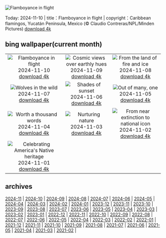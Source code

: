 ![Flamboyance in flight](https://cn.bing.com/th?id=OHR.YucatanFlamingos_EN-US4470232432_UHD.jpg&w=1000)

Today: 2024-11-10 | title：Flamboyance in flight | copyright：Caribbean flamingos, Yucatán Peninsula, Mexico (© Claudio Contreras/NPL/Minden Pictures) [download 4k](https://cn.bing.com/th?id=OHR.YucatanFlamingos_EN-US4470232432_UHD.jpg)

## bing wallpaper(current month)

|  |  |  |
| :----: | :----: | :----: |
| ![Flamboyance in flight](https://cn.bing.com/th?id=OHR.YucatanFlamingos_EN-US4470232432_UHD.jpg&pid=hp&w=384&h=216&rs=1&c=4) <br/>2024-11-10 [download 4k](https://cn.bing.com/th?id=OHR.YucatanFlamingos_EN-US4470232432_UHD.jpg)| ![Cosmic views over earthly hues](https://cn.bing.com/th?id=OHR.MoroccoMilkyWay_EN-US4411505209_UHD.jpg&pid=hp&w=384&h=216&rs=1&c=4) <br/>2024-11-09 [download 4k](https://cn.bing.com/th?id=OHR.MoroccoMilkyWay_EN-US4411505209_UHD.jpg)| ![From the land of fire and ice](https://cn.bing.com/th?id=OHR.GlacialRivers_EN-US4356459123_UHD.jpg&pid=hp&w=384&h=216&rs=1&c=4) <br/>2024-11-08 [download 4k](https://cn.bing.com/th?id=OHR.GlacialRivers_EN-US4356459123_UHD.jpg)|
| ![Wolves in the wild](https://cn.bing.com/th?id=OHR.CanadaWolves_EN-US4285635290_UHD.jpg&pid=hp&w=384&h=216&rs=1&c=4) <br/>2024-11-07 [download 4k](https://cn.bing.com/th?id=OHR.CanadaWolves_EN-US4285635290_UHD.jpg)| ![Shades of sunset](https://cn.bing.com/th?id=OHR.ShiShiBeach_EN-US4231457607_UHD.jpg&pid=hp&w=384&h=216&rs=1&c=4) <br/>2024-11-06 [download 4k](https://cn.bing.com/th?id=OHR.ShiShiBeach_EN-US4231457607_UHD.jpg)| ![Out of many, one](https://cn.bing.com/th?id=OHR.DCSunrise_EN-US2459275186_UHD.jpg&pid=hp&w=384&h=216&rs=1&c=4) <br/>2024-11-05 [download 4k](https://cn.bing.com/th?id=OHR.DCSunrise_EN-US2459275186_UHD.jpg)|
| ![Worth a thousand words](https://cn.bing.com/th?id=OHR.CumbriaAutumn_EN-US4102686749_UHD.jpg&pid=hp&w=384&h=216&rs=1&c=4) <br/>2024-11-04 [download 4k](https://cn.bing.com/th?id=OHR.CumbriaAutumn_EN-US4102686749_UHD.jpg)| ![Nurturing nature](https://cn.bing.com/th?id=OHR.YucatanBiosphere_EN-US4019968428_UHD.jpg&pid=hp&w=384&h=216&rs=1&c=4) <br/>2024-11-03 [download 4k](https://cn.bing.com/th?id=OHR.YucatanBiosphere_EN-US4019968428_UHD.jpg)| ![From near extinction to national icon](https://cn.bing.com/th?id=OHR.BisonYellowstone_EN-US4259322652_UHD.jpg&pid=hp&w=384&h=216&rs=1&c=4) <br/>2024-11-02 [download 4k](https://cn.bing.com/th?id=OHR.BisonYellowstone_EN-US4259322652_UHD.jpg)|
| ![Celebrating America's Native heritage](https://cn.bing.com/th?id=OHR.HovenweepRuins_EN-US3883549583_UHD.jpg&pid=hp&w=384&h=216&rs=1&c=4) <br/>2024-11-01 [download 4k](https://cn.bing.com/th?id=OHR.HovenweepRuins_EN-US3883549583_UHD.jpg)|

## archives

[2024-11](./archives/en-US/2024-11.md) | [2024-10](./archives/en-US/2024-10.md) | [2024-09](./archives/en-US/2024-09.md) | [2024-08](./archives/en-US/2024-08.md) | [2024-07](./archives/en-US/2024-07.md) | [2024-06](./archives/en-US/2024-06.md) | [2024-05](./archives/en-US/2024-05.md) | [2024-04](./archives/en-US/2024-04.md) |
[2024-03](./archives/en-US/2024-03.md) | [2024-02](./archives/en-US/2024-02.md) | [2024-01](./archives/en-US/2024-01.md) | [2023-12](./archives/en-US/2023-12.md) | [2023-11](./archives/en-US/2023-11.md) | [2023-10](./archives/en-US/2023-10.md) | [2023-09](./archives/en-US/2023-09.md) | [2023-08](./archives/en-US/2023-08.md) |
[2023-07](./archives/en-US/2023-07.md) | [2023-06](./archives/en-US/2023-06.md) | [2023-05](./archives/en-US/2023-05.md) | [2023-04](./archives/en-US/2023-04.md) | [2023-03](./archives/en-US/2023-03.md) | [2023-02](./archives/en-US/2023-02.md) | [2023-01](./archives/en-US/2023-01.md) | [2022-12](./archives/en-US/2022-12.md) |
[2022-11](./archives/en-US/2022-11.md) | [2022-10](./archives/en-US/2022-10.md) | [2022-09](./archives/en-US/2022-09.md) | [2022-08](./archives/en-US/2022-08.md) | [2022-07](./archives/en-US/2022-07.md) | [2022-06](./archives/en-US/2022-06.md) | [2022-05](./archives/en-US/2022-05.md) | [2022-04](./archives/en-US/2022-04.md) |
[2022-03](./archives/en-US/2022-03.md) | [2022-02](./archives/en-US/2022-02.md) | [2022-01](./archives/en-US/2022-01.md) | [2021-12](./archives/en-US/2021-12.md) | [2021-11](./archives/en-US/2021-11.md) | [2021-10](./archives/en-US/2021-10.md) | [2021-09](./archives/en-US/2021-09.md) | [2021-08](./archives/en-US/2021-08.md) |
[2021-07](./archives/en-US/2021-07.md) | [2021-06](./archives/en-US/2021-06.md) | [2021-05](./archives/en-US/2021-05.md) | [2021-04](./archives/en-US/2021-04.md) | [2021-03](./archives/en-US/2021-03.md) | [2021-02](./archives/en-US/2021-02.md) |
